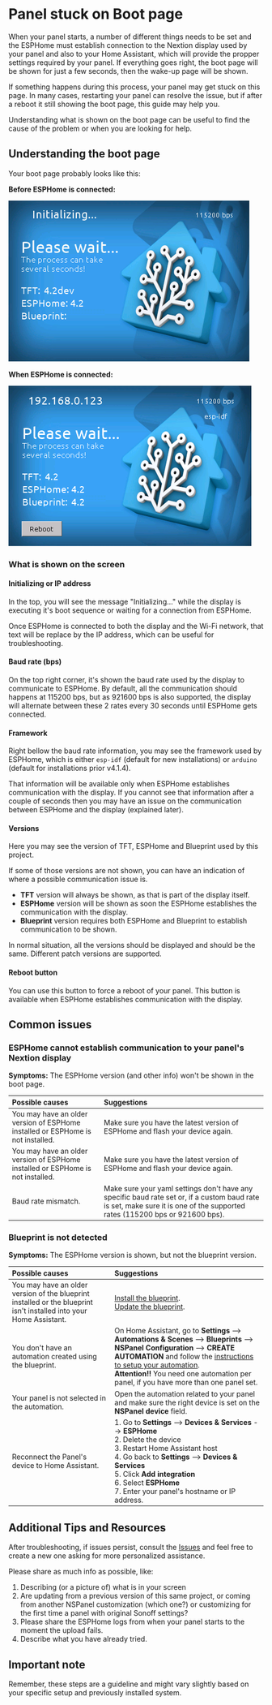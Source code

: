 # Panel stuck on Boot page

When your panel starts, a number of different things needs to be set and the ESPHome must establish connection to the Nextion display used by your panel and also to your Home Assistant, which will provide the propper settings required by your panel. If everything goes right, the boot page will be shown for just a few seconds, then the wake-up page will be shown.

If something happens during this process, your panel may get stuck on this page. In many cases, restarting your panel can resolve the issue, but if after a reboot it still showing the boot page, this guide may help you.

Understanding what is shown on the boot page can be useful to find the cause of the problem or when you are looking for help.

## Understanding the boot page

Your boot page probably looks like this:

**Before ESPHome is connected:**

![Boot page Initializing](pics/eu_boot_initializing.png)

**When ESPHome is connected:**

![Boot page with IP](pics/eu_boot_with_ip_address.png)

### What is shown on the screen

#### Initializing or IP address

In the top, you will see the message "Initializing..." while the display is executing it's boot sequence or waiting for a connection from ESPHome.

Once ESPHome is connected to both the display and the Wi-Fi network, that text will be replace by the IP address, which can be useful for troubleshooting.

#### Baud rate (bps)

On the top right corner, it's shown the baud rate used by the display to communicate to ESPHome. By default, all the communication should happens at 115200 bps, but as 921600 bps is also supported, the display will alternate between these 2 rates every 30 seconds until ESPHome gets connected.

#### Framework

Right bellow the baud rate information, you may see the framework used by ESPHome, which is either `esp-idf` (default for new installations) or `arduino` (default for installations prior v4.1.4).

That information will be available only when ESPHome establishes communication with the display. If you cannot see that information after a couple of seconds then you may have an issue on the communication between ESPHome and the display (explained later).

#### Versions

Here you may see the version of TFT, ESPHome and Blueprint used by this project.

If some of those versions are not shown, you can have an indication of where a possible communication issue is.

- **TFT** version will always be shown, as that is part of the display itself.
- **ESPHome** version will be shown as soon the ESPHome establishes the communication with the display.
- **Blueprint** version requires both ESPHome and Blueprint to establish communication to be shown.

In normal situation, all the versions should be displayed and should be the same. Different patch versions are supported.

#### Reboot button

You can use this button to force a reboot of your panel. This button is available when ESPHome establishes communication with the display.

## Common issues

### ESPHome cannot establish communication to your panel's Nextion display

**Symptoms:** The ESPHome version (and other info) won't be shown in the boot page.

| Possible causes | Suggestions |
| :-- | :-- |
| You may have an older version of ESPHome installed or ESPHome is not installed. | Make sure you have the latest version of ESPHome and flash your device again. |
| You may have an older version of ESPHome installed or ESPHome is not installed. | Make sure you have the latest version of ESPHome and flash your device again. |
| Baud rate mismatch. | Make sure your yaml settings don't have any specific baud rate set or, if a custom baud rate is set, make sure it is one of the supported rates (115200 bps or 921600 bps). |

### Blueprint is not detected

**Symptoms:** The ESPHome version is shown, but not the blueprint version.

<!-- markdownlint-disable MD013 MD033 -->
| Possible causes | Suggestions |
| :-- | :-- |
| You may have an older version of the blueprint installed or the blueprint isn't installed into your Home Assistant. | [Install the blueprint](https://my.home-assistant.io/redirect/blueprint_import/?blueprint_url=https%3A%2F%2Fgithub.com%2FBlackymas%2FNSPanel_HA_Blueprint%2Fblob%2Fmain%2Fnspanel_blueprint.yaml).<br>[Update the blueprint](howto.md#update-blueprint).|
| You don't have an automation created using the blueprint. | On Home Assistant, go to **Settings** --> **Automations & Scenes** --> **Blueprints** --> **NSPanel Configuration** --> **CREATE AUTOMATION** and follow the [instructions to setup your automation](blueprint.md).<br>**Attention!!** You need one automation per panel, if you have more than one panel set. |
| Your panel is not selected in the automation. | Open the automation related to your panel and make sure the right device is set on the **NSPanel device** field. |
| Reconnect the Panel's device to Home Assistant. | 1. Go to **Settings** --> **Devices & Services** --> **ESPHome**<br>2. Delete the device<br>3. Restart Home Assistant host<br>4. Go back to **Settings** --> **Devices & Services**<br>5. Click **Add integration**<br>6. Select **ESPHome**<br>7. Enter your panel's hostname or IP address.|
<!-- markdownlint-enable MD013 MD033 -->

## Additional Tips and Resources

After troubleshooting, if issues persist, consult the [Issues](https://github.com/Blackymas/NSPanel_HA_Blueprint/issues) and feel free to create a new one asking for more personalized assistance.

Please share as much info as possible, like:
1. Describing (or a picture of) what is in your screen
2. Are updating from a previous version of this same project, or coming from another NSPanel customization (which one?) or customizing for the first time a panel with original Sonoff settings?
3. Please share the ESPHome logs from when your panel starts to the moment the upload fails.
4. Describe what you have already tried.

## Important note

Remember, these steps are a guideline and might vary slightly based on your specific setup and previously installed system.
